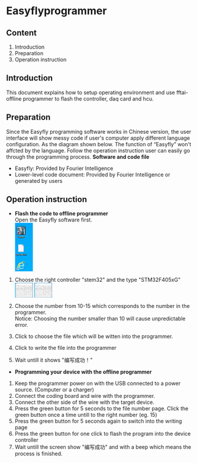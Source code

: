 # Easyflyprogrammer

## Content
1. Introduction
2. Preparation
3. Operation instruction

## Introduction 

This document explains how to setup operating environment and use fftai-offline programmer to flash the controller, daq card and hcu.

## Preparation

Since the Easyfly programming software works in Chinese version, the user interface will show messy code if user's computer apply different language configuration. As the diagram shown below. The function of “Easyfly” won't affcted by the language. Follow the operation instruction user can easily go through the programming process.
**Software and code file**
- Easyfly: Provided by Fourier Intelligence
- Lower-level code document: Provided by Fourier Intelligence or generated by users

## Operation instruction
-  **Flash the code to offline programmer**  
   Open the Easyfly software first.  
   <img src="https://github.com/StevenShiyunhao/images-/blob/master/Easyfly.png" width = "10%" height = "10%" div align =center >

1) Choose the right controller "stem32" and the type "STM32F405xG"
   <img src="https://github.com/StevenShiyunhao/images-/blob/master/1.png" width = "10%" height = "10%" div align =center >
   <img src="https://github.com/StevenShiyunhao/images-/blob/master/1.png" width = "10%" height = "10%" div align =center >
 
2) Choose the number from 10-15 which corresponds to the number in the programmer.   
   Notice: Choosing the number smaller than 10 will cause unpredictable error.
3) Click to choose the file which will be witten into the programmer.
4) Click to write the file into the programmer
5) Wait untill it shows "编写成功！"

- **Programming your device with the offline programmer**

1. Keep the programmer power on with the USB connected to a power source. (Computer or a charger)
2. Connect the coding board and wire with the programmer.
3. Connect the other side of the wire with the target device.
4. Press the green button for 5 seconds to the file number page. Click the green button once a time untill to the right number (eg. 15)  
5. Press the green button for 5 seconds again to switch into the writing page
6. Press the green button for one click to flash the program into the device controller
7. Wait untill the screen show "编写成功" and with a beep which means the process is finished.


